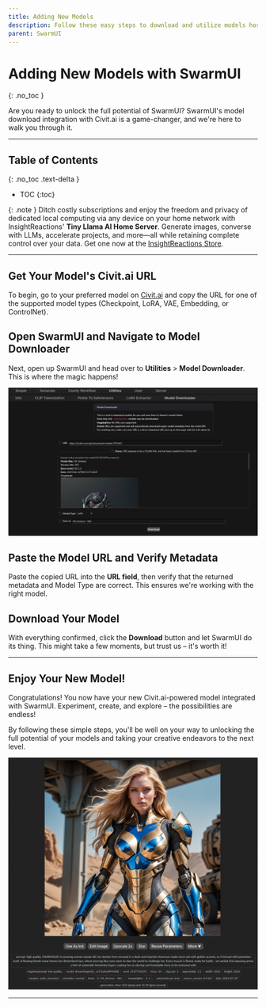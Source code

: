 ```yaml
---
title: Adding New Models
description: Follow these easy steps to download and utilize models hosted with Civit.ai in SwarmUI and take your creative endeavors to the next level.
parent: SwarmUI
---
```

# Adding New Models with SwarmUI
{: .no_toc }

Are you ready to unlock the full potential of SwarmUI? SwarmUI's model download integration with Civit.ai is a game-changer, and we're here to walk you through it.

---

## Table of Contents
{: .no_toc .text-delta }

- TOC
{:toc}

{: .note }
Ditch costly subscriptions and enjoy the freedom and privacy of dedicated local computing via any device on your home network with InsightReactions' **Tiny Llama AI Home Server**. Generate images, converse with LLMs, accelerate projects, and more—all while retaining complete control over your data. Get one now at the [InsightReactions Store](https://insightreactions.com/store).

---

## Get Your Model's Civit.ai URL

To begin, go to your preferred model on [Civit.ai](https://civit.ai) and copy the URL for one of the supported model types (Checkpoint, LoRA, VAE, Embedding, or ControlNet).

## Open SwarmUI and Navigate to Model Downloader

Next, open up SwarmUI and head over to **Utilities** > **Model Downloader**. This is where the magic happens!

![Screenshot of the SwarmUI model downloader interface](civit-add-swarmui.png)

## Paste the Model URL and Verify Metadata

Paste the copied URL into the **URL field**, then verify that the returned metadata and Model Type are correct. This ensures we're working with the right model.

## Download Your Model

With everything confirmed, click the **Download** button and let SwarmUI do its thing. This might take a few moments, but trust us – it's worth it!

---

## Enjoy Your New Model!

Congratulations! You now have your new Civit.ai-powered model integrated with SwarmUI. Experiment, create, and explore – the possibilities are endless!

By following these simple steps, you'll be well on your way to unlocking the full potential of your models and taking your creative endeavors to the next level.

![Screenshot of an image generated by the downloaded model](civit-use-lora.png)

---
